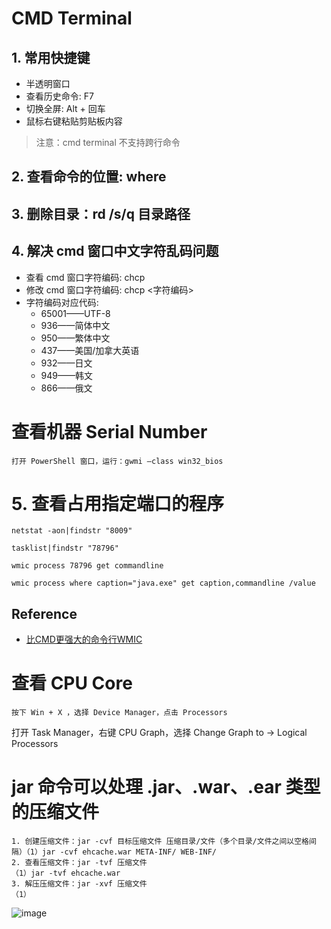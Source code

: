 # CMD Terminal

## 1. 常用快捷键
- 半透明窗口
- 查看历史命令: F7
- 切换全屏: Alt + 回车 
- 鼠标右键粘贴剪贴板内容
>注意：cmd terminal 不支持跨行命令
	
## 2. 查看命令的位置: where

## 3. 删除目录：rd /s/q 目录路径

## 4. 解决 cmd 窗口中文字符乱码问题
- 查看 cmd 窗口字符编码: chcp 
- 修改 cmd 窗口字符编码: chcp <字符编码>
- 字符编码对应代码:
	- 65001——UTF-8
	- 936——简体中文
	- 950——繁体中文
	- 437——美国/加拿大英语
	- 932——日文
	- 949——韩文
	- 866——俄文

# 查看机器 Serial Number
    打开 PowerShell 窗口，运行：gwmi –class win32_bios

# 5. 查看占用指定端口的程序
```console
netstat -aon|findstr "8009"
```

```console
tasklist|findstr "78796"
```

```console
wmic process 78796 get commandline
```

```console
wmic process where caption="java.exe" get caption,commandline /value
```

## Reference
- [比CMD更强大的命令行WMIC](https://www.cnblogs.com/top5/p/3143837.html)

# 查看 CPU Core 
    按下 Win + X ，选择 Device Manager，点击 Processors
    

 
   打开 Task Manager，右键 CPU Graph，选择 Change Graph to -> Logical Processors


# jar 命令可以处理 .jar、.war、.ear 类型的压缩文件
	1. 创建压缩文件：jar -cvf 目标压缩文件 压缩目录/文件（多个目录/文件之间以空格间隔）（1）jar -cvf ehcache.war META-INF/ WEB-INF/
	2. 查看压缩文件：jar -tvf 压缩文件
	（1）jar -tvf ehcache.war 
	3. 解压压缩文件：jar -xvf 压缩文件
	（1）
	
![image](https://user-images.githubusercontent.com/7236807/170800891-1be7a03c-e98d-402b-8cea-29dc967ad6af.png)
